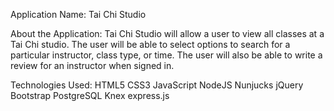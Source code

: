 Application Name: Tai Chi Studio

About the Application: 
Tai Chi Studio will allow a user to view all classes at a Tai Chi studio.  The user will be able to select options to search for a particular instructor, class type, or time.
The user will also be able to write a review for an instructor when signed in. 

Technologies Used:
HTML5
CSS3
JavaScript
NodeJS
Nunjucks
jQuery
Bootstrap
PostgreSQL
Knex
express.js
